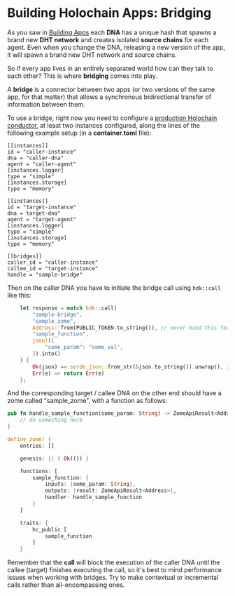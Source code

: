 # Building Holochain Apps: Bridging

As you saw in [Building Apps](./building_apps.md) each **DNA** has a unique hash that spawns a brand new **DHT network** and creates isolated **source chains** for each agent. Even when you change the DNA, releasing a new version of the app, it will spawn a brand new DHT network and source chains.

So if every app lives in an entirely separated world how can they talk to each other? This is where **bridging** comes into play.

A **bridge** is a connector between two apps (or two versions of the same app, for that matter) that allows a synchronous bidirectional transfer of information between them.

To use a bridge, right now you need to configure a [production Holochain conductor](./production_conductor.md), at least two instances configured, along the lines of the following example setup (in a **container.toml** file):

```
[[instances]]
id = "caller-instance"
dna = "caller-dna"
agent = "caller-agent"
[instances.logger]
type = "simple"
[instances.storage]
type = "memory"

[[instances]]
id = "target-instance"
dna = target-dna"
agent = "target-agent"
[instances.logger]
type = "simple"
[instances.storage]
type = "memory"

[[bridges]]
caller_id = "caller-instance"
callee_id = "target-instance"
handle = "sample-bridge"
```

Then on the caller DNA you have to initiate the bridge call using `hdk::call` like this:

```rust
    let response = match hdk::call(
        "sample-bridge",
        "sample_zome",
        Address::from(PUBLIC_TOKEN.to_string()), // never mind this for now
        "sample_function",
        json!({
            "some_param": "some_val",
        }).into()
    ) {
        Ok(json) => serde_json::from_str(&json.to_string()).unwrap(), // converts the return to JSON
        Err(e) => return Err(e)
    };
```

And the corresponding target / callee DNA on the other end should have a zome called "sample_zome", with a function as follows:
```rust
pub fn handle_sample_function(some_param: String) -> ZomeApiResult<Address> {
    // do something here
}

define_zome! {
    entries: []

    genesis: || { Ok(()) }

    functions: [
        sample_function: {
            inputs: |some_param: String|,
            outputs: |result: ZomeApiResult<Address>|,
            handler: handle_sample_function
        }
    ]

    traits: {
        hc_public [
            sample_function
        ]
    }
```

Remember that the **call** will block the execution of the caller DNA until the callee (target) finishes executing the call, so it's best to mind performance issues when working with bridges. Try to make contextual or incremental calls rather than all-encompassing ones.


